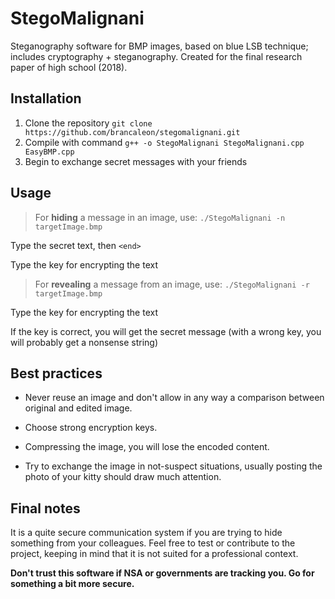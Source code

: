 # StegoMalignani
Steganography software for BMP images, based on blue LSB technique; includes cryptography + steganography. Created for the final research paper of high school (2018). 

## Installation
1) Clone the repository
`git clone https://github.com/brancaleon/stegomalignani.git`
2) Compile with command `g++ -o StegoMalignani StegoMalignani.cpp EasyBMP.cpp`
3) Begin to exchange secret messages with your friends 

## Usage
> For **hiding** a message in an image, use: 
`./StegoMalignani -n targetImage.bmp`

Type the secret text, then `<end>`
 
Type the key for encrypting the text
 
> For **revealing** a message from an image, use: 
`./StegoMalignani -r targetImage.bmp`

Type the key for encrypting the text

If the key is correct, you will get the secret message (with a wrong key, you will probably get a nonsense string)

## Best practices
* Never reuse an image and don't allow in any way a comparison between original and edited image.
* Choose strong encryption keys.

* Compressing the image, you will lose the encoded content.

* Try to exchange the image in not-suspect situations, usually posting the photo of your kitty should draw much attention.

## Final notes
It is a quite secure communication system if you are trying to hide something from your colleagues. Feel free to test or contribute to the project, keeping in mind that it is not suited for a professional context.

**Don't trust this software if NSA or governments are tracking you. Go for something a bit more secure.**
